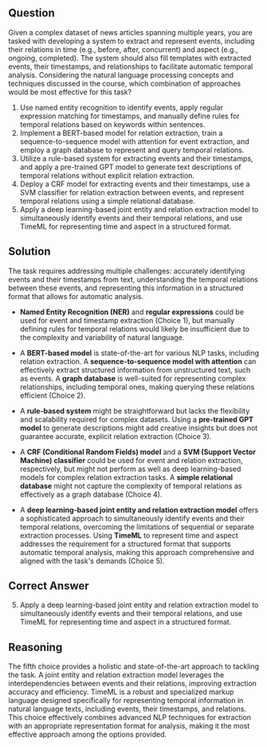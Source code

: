 ## Question
Given a complex dataset of news articles spanning multiple years, you are tasked with developing a system to extract and represent events, including their relations in time (e.g., before, after, concurrent) and aspect (e.g., ongoing, completed). The system should also fill templates with extracted events, their timestamps, and relationships to facilitate automatic temporal analysis. Considering the natural language processing concepts and techniques discussed in the course, which combination of approaches would be most effective for this task?

1. Use named entity recognition to identify events, apply regular expression matching for timestamps, and manually define rules for temporal relations based on keywords within sentences.
2. Implement a BERT-based model for relation extraction, train a sequence-to-sequence model with attention for event extraction, and employ a graph database to represent and query temporal relations.
3. Utilize a rule-based system for extracting events and their timestamps, and apply a pre-trained GPT model to generate text descriptions of temporal relations without explicit relation extraction.
4. Deploy a CRF model for extracting events and their timestamps, use a SVM classifier for relation extraction between events, and represent temporal relations using a simple relational database.
5. Apply a deep learning-based joint entity and relation extraction model to simultaneously identify events and their temporal relations, and use TimeML for representing time and aspect in a structured format.

## Solution
The task requires addressing multiple challenges: accurately identifying events and their timestamps from text, understanding the temporal relations between these events, and representing this information in a structured format that allows for automatic analysis.

- **Named Entity Recognition (NER)** and **regular expressions** could be used for event and timestamp extraction (Choice 1), but manually defining rules for temporal relations would likely be insufficient due to the complexity and variability of natural language.

- A **BERT-based model** is state-of-the-art for various NLP tasks, including relation extraction. A **sequence-to-sequence model with attention** can effectively extract structured information from unstructured text, such as events. A **graph database** is well-suited for representing complex relationships, including temporal ones, making querying these relations efficient (Choice 2).

- A **rule-based system** might be straightforward but lacks the flexibility and scalability required for complex datasets. Using a **pre-trained GPT model** to generate descriptions might add creative insights but does not guarantee accurate, explicit relation extraction (Choice 3).

- A **CRF (Conditional Random Fields) model** and a **SVM (Support Vector Machine) classifier** could be used for event and relation extraction, respectively, but might not perform as well as deep learning-based models for complex relation extraction tasks. A **simple relational database** might not capture the complexity of temporal relations as effectively as a graph database (Choice 4).

- A **deep learning-based joint entity and relation extraction model** offers a sophisticated approach to simultaneously identify events and their temporal relations, overcoming the limitations of sequential or separate extraction processes. Using **TimeML** to represent time and aspect addresses the requirement for a structured format that supports automatic temporal analysis, making this approach comprehensive and aligned with the task's demands (Choice 5).

## Correct Answer
5. Apply a deep learning-based joint entity and relation extraction model to simultaneously identify events and their temporal relations, and use TimeML for representing time and aspect in a structured format.

## Reasoning
The fifth choice provides a holistic and state-of-the-art approach to tackling the task. A joint entity and relation extraction model leverages the interdependencies between events and their relations, improving extraction accuracy and efficiency. TimeML is a robust and specialized markup language designed specifically for representing temporal information in natural language texts, including events, their timestamps, and relations. This choice effectively combines advanced NLP techniques for extraction with an appropriate representation format for analysis, making it the most effective approach among the options provided.